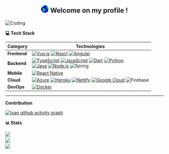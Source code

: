 <!-- <img align="center" alt="Coding" width="800px" height="250px" src="https://media.giphy.com/media/qgQUggAC3Pfv687qPC/giphy.gif"> -->

<h2 align="center">
  <img src="Earth.gif" width="24px">
  Welcome on my profile !
<!--   <img src="Hi.gif" width="40px" /> -->
</h2>
<img align="center" alt="Coding" width="800px" height="250px" src="https://media.giphy.com/media/qgQUggAC3Pfv687qPC/giphy.gif">



<b> 💻 Tech Stack</b>

| **Category** | **Technologies** |
| - | - |
**Frontend** | [![Vue.js](https://img.shields.io/static/v1?label=&message=Vue.js&color=4FC08D&logo=vuedotjs&logoColor=FFFFFF)](https://vuejs.org/) [![React](https://img.shields.io/static/v1?label=&message=React&color=61DAFB&logo=react&logoColor=FFFFFF)](https://reactjs.org/) [![Angular](https://img.shields.io/static/v1?label=&message=Angular&color=DD0031&logo=angular&logoColor=FFFFFF)](https://angularjs.org/)
**Backend** | [![TypeScript](https://img.shields.io/static/v1?label=&message=TypeScript&color=3178C6&logo=typescript&logoColor=FFFFFF)](https://www.typescriptlang.org/) [![JavaScript](https://img.shields.io/static/v1?label=&message=JavaScript&color=F7DF1E&logo=javascript&logoColor=FFFFFF)](https://www.javascript.com/) [![Dart](https://img.shields.io/static/v1?label=&message=Dart&color=0175C2&logo=dart&logoColor=FFFFFF)](https://dart.dev/) [![Python](https://img.shields.io/static/v1?label=&message=Python&color=3C78A9&logo=python&logoColor=FFFFFF)](https://www.python.org/)<br>[![Java](https://img.shields.io/static/v1?label=&message=Java&color=007396&logo=java&logoColor=FFFFFF)](https://www.java.com/) [![Node.js](https://img.shields.io/static/v1?label=&message=Node.js&color=339933&logo=nodedotjs&logoColor=FFFFFF)](https://nodejs.org/) ![Spring](https://img.shields.io/badge/spring-%236DB33F.svg?style=for-the-badge&logo=spring&logoColor=white) 
**Mobile** | [![React Native](https://img.shields.io/static/v1?label=&message=ReactNative&color=61DAFB&logo=react&logoColor=FFFFFF)](https://reactnative.dev/)
**Cloud** | [![Azure](https://img.shields.io/static/v1?label=&message=Azure&color=0078D4&logo=microsoftazure&logoColor=FFFFFF)](https://azure.microsoft.com/) [![Heroku](https://img.shields.io/static/v1?label=&message=Heroku&color=430098&logo=heroku&logoColor=FFFFFF)](https://heroku.com/) [![Netlify](https://img.shields.io/static/v1?label=&message=Netlify&color=00C7B7&logo=netlify&logoColor=FFFFFF)](https://netlify.com/) [![Google Cloud](https://img.shields.io/static/v1?label=&message=GCP&color=4285F4&logo=googlecloud&logoColor=FFFFFF)](https://cloud.google.com/) ![Firebase](https://img.shields.io/badge/firebase-%23039BE5.svg?style=for-the-badge&logo=firebase)  
**DevOps** | [![Docker](https://img.shields.io/static/v1?label=&message=Docker&color=2496ED&logo=docker&logoColor=FFFFFF)](https://docker.com/)


      
----      



<b> Contribution</b>

[![Ivan github activity graph](https://github-readme-activity-graph.cyclic.app/graph?username=IvanGael&theme=react-dark)]()


<b> 📊 Stats</b>

![](https://github-readme-stats.vercel.app/api?username=IvanGael&theme=buefy&hide_border=false&include_all_commits=false&count_private=false)<br/>
![](https://github-readme-streak-stats.herokuapp.com/?user=IvanGael&theme=buefy&hide_border=false)<br/>
![](https://github-readme-stats.vercel.app/api/top-langs/?username=IvanGael&theme=buefy&hide_border=false&include_all_commits=false&count_private=false&layout=compact)
